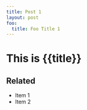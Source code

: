 ```yaml
---
title: Post 1
layout: post
foo:
  title: Foo Title 1
---
```


<h1>This is {{title}}</h1>

## Related

- Item 1
- Item 2
